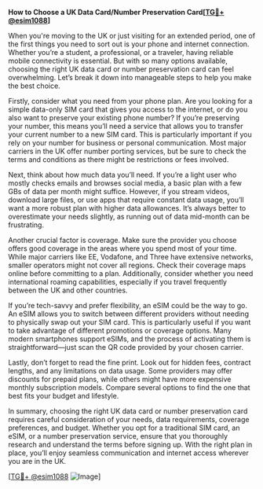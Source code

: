 **How to Choose a UK Data Card/Number Preservation Card[[TG💪+ @esim1088](https://t.me/s/esim1088)]**

When you're moving to the UK or just visiting for an extended period, one of the first things you need to sort out is your phone and internet connection. Whether you’re a student, a professional, or a traveler, having reliable mobile connectivity is essential. But with so many options available, choosing the right UK data card or number preservation card can feel overwhelming. Let’s break it down into manageable steps to help you make the best choice.

Firstly, consider what you need from your phone plan. Are you looking for a simple data-only SIM card that gives you access to the internet, or do you also want to preserve your existing phone number? If you’re preserving your number, this means you’ll need a service that allows you to transfer your current number to a new SIM card. This is particularly important if you rely on your number for business or personal communication. Most major carriers in the UK offer number porting services, but be sure to check the terms and conditions as there might be restrictions or fees involved.

Next, think about how much data you’ll need. If you’re a light user who mostly checks emails and browses social media, a basic plan with a few GBs of data per month might suffice. However, if you stream videos, download large files, or use apps that require constant data usage, you’ll want a more robust plan with higher data allowances. It’s always better to overestimate your needs slightly, as running out of data mid-month can be frustrating.

Another crucial factor is coverage. Make sure the provider you choose offers good coverage in the areas where you spend most of your time. While major carriers like EE, Vodafone, and Three have extensive networks, smaller operators might not cover all regions. Check their coverage maps online before committing to a plan. Additionally, consider whether you need international roaming capabilities, especially if you travel frequently between the UK and other countries.

If you’re tech-savvy and prefer flexibility, an eSIM could be the way to go. An eSIM allows you to switch between different providers without needing to physically swap out your SIM card. This is particularly useful if you want to take advantage of different promotions or coverage options. Many modern smartphones support eSIMs, and the process of activating them is straightforward—just scan the QR code provided by your chosen carrier.

Lastly, don’t forget to read the fine print. Look out for hidden fees, contract lengths, and any limitations on data usage. Some providers may offer discounts for prepaid plans, while others might have more expensive monthly subscription models. Compare several options to find the one that best fits your budget and lifestyle.

In summary, choosing the right UK data card or number preservation card requires careful consideration of your needs, data requirements, coverage preferences, and budget. Whether you opt for a traditional SIM card, an eSIM, or a number preservation service, ensure that you thoroughly research and understand the terms before signing up. With the right plan in place, you’ll enjoy seamless communication and internet access wherever you are in the UK.

[[TG💪+ @esim1088](https://t.me/s/esim1088) ![Image](https://i.postimg.cc/Y0z9fWf4/image.png)]